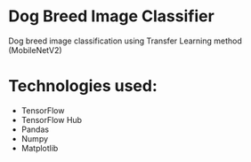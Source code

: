 # Dog Breed Image Classifier
Dog breed image classification using Transfer Learning method (MobileNetV2)
# Technologies used:
* TensorFlow 
* TensorFlow Hub
* Pandas 
* Numpy 
* Matplotlib

